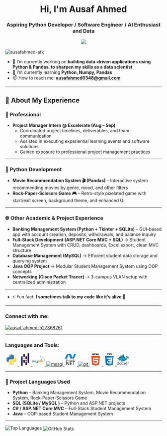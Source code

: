 <h1 align="center">Hi, I'm Ausaf Ahmed</h1>
<h3 align="center"> Aspiring Python Developer / Software Engineer / AI Enthusiast and Data  </h3> 

<div align="center">
  <img height="200" src="https://media4.giphy.com/media/v1.Y2lkPTc5MGI3NjExeGFpN2ZpdnUxZnlqb3Jma3NucGd1cWl0cHc4dTV1d2t1ZjF5a2xmYyZlcD12MV9pbnRlcm5hbF9naWZfYnlfaWQmY3Q9Zw/ZVik7pBtu9dNS/giphy.gif" />
</div>

<p align="left">
  <img src="https://komarev.com/ghpvc/?username=ausafahmed-afk&label=Profile%20views&color=0e75b6&style=flat" alt="ausafahmed-afk" />
</p>

- 🔭 I’m currently working on **building data-driven applications using Python & Pandas, to sharpen my skills as a data scientist**  
- 🌱 I’m currently learning **Python, Numpy, Pandas**  
- 📫 How to reach me: **ausafahmed0348@gmail.com**  

---

## 💼 About My Experience  

### 🏢 Professional  
- **Project Manager Intern @ Excelerate (Aug – Sep)**  
  - Coordinated project timelines, deliverables, and team communication  
  - Assisted in executing experiential learning events and software solutions  
  - Gained exposure to professional project management practices  

---

### 🐍 Python Development   
- **Movie Recommendation System 🎬 (Pandas)** – Interactive system recommending movies by genre, mood, and other filters  
- **Rock-Paper-Scissors Game 🎮** – Retro-style pixelated game with start/exit screen, background theme, and enhanced UI  

---

### 🌐 Other Academic & Project Experience  

- **Banking Management System (Python + Tkinter + SQLite)** – GUI-based app with account creation, deposits, withdrawals, and balance inquiry 
- **Full-Stack Development (ASP.NET Core MVC + SQL)** → Student Management System with CRUD, dashboards, Excel export, clean MVC structure  
- **Database Management (MySQL)** → Efficient student data storage and querying system  
- **Java OOP Project** → Modular Student Management System using OOP concepts  
- **Networking (Cisco Packet Tracer)** → 3-campus VLAN setup with centralized administration  

---

- ⚡ Fun fact: **I sometimes talk to my code like it’s alive 🤖**

---

<h3 align="left">Connect with me:</h3>
<p align="left">
  <a href="https://www.linkedin.com/in/ausaf-ahmed-b27368261/" target="blank">
    <img align="center" src="https://raw.githubusercontent.com/rahuldkjain/github-profile-readme-generator/master/src/images/icons/Social/linked-in-alt.svg" alt="ausaf-ahmed-b27368261" height="30" width="40" />
  </a>
</p>

---

<h3 align="left">Languages and Tools:</h3>
<p align="left"> 
  <a href="https://www.python.org" target="_blank" rel="noreferrer">
    <img src="https://raw.githubusercontent.com/devicons/devicon/master/icons/python/python-original.svg" alt="python" width="40" height="40"/>
  </a>
  <a href="https://pandas.pydata.org/" target="_blank" rel="noreferrer">
    <img src="https://raw.githubusercontent.com/devicons/devicon/2ae2a900d2f041da66e950e4d48052658d850630/icons/pandas/pandas-original.svg" alt="pandas" width="40" height="40"/>
  </a>
  <a href="https://www.mysql.com/" target="_blank" rel="noreferrer">
    <img src="https://raw.githubusercontent.com/devicons/devicon/master/icons/mysql/mysql-original-wordmark.svg" alt="mysql" width="40" height="40"/>
  </a>
  <a href="https://www.microsoft.com/en-us/sql-server" target="_blank" rel="noreferrer">
    <img src="https://www.svgrepo.com/show/303229/microsoft-sql-server-logo.svg" alt="mssql" width="40" height="40"/>
  </a>
  <a href="https://dotnet.microsoft.com/" target="_blank" rel="noreferrer">
    <img src="https://raw.githubusercontent.com/devicons/devicon/master/icons/dot-net/dot-net-original-wordmark.svg" alt="dotnet" width="40" height="40"/>
  </a>
  <a href="https://git-scm.com/" target="_blank" rel="noreferrer">
    <img src="https://www.vectorlogo.zone/logos/git-scm/git-scm-icon.svg" alt="git" width="40" height="40"/>
  </a>
  <a href="https://www.w3.org/html/" target="_blank" rel="noreferrer">
    <img src="https://raw.githubusercontent.com/devicons/devicon/master/icons/html5/html5-original-wordmark.svg" alt="html5" width="40" height="40"/>
  </a>
  <a href="https://www.w3schools.com/css/" target="_blank" rel="noreferrer">
    <img src="https://raw.githubusercontent.com/devicons/devicon/master/icons/css3/css3-original-wordmark.svg" alt="css3" width="40" height="40"/>
  </a>
  <a href="https://www.docker.com/" target="_blank" rel="noreferrer">
    <img src="https://raw.githubusercontent.com/devicons/devicon/master/icons/docker/docker-original-wordmark.svg" alt="docker" width="40" height="40"/>
  </a>
</p>

---

### 📝 Project Languages Used
- **Python** – Banking Management System, Movie Recommendation System, Rock-Paper-Scissors Game  
- **SQL (SQLite / MySQL )** – Python and ASP.NET projects  
- **C# / ASP.NET Core MVC** – Full-Stack Student Management System  
- **Java** – OOP-based Student Management System  

---

<p>
  <img align="left" src="https://github-readme-stats.vercel.app/api/top-langs/?username=ausafahmed-afk&hide=html,css,sql&langs_count=5&layout=compact&theme=default" alt="Top Languages"/>
</p>
<p>&nbsp;<img align="center" src="https://github-readme-stats.vercel.app/api?username=ausafahmed-afk&show_icons=true&theme=default" alt="GitHub Stats" /></p>


